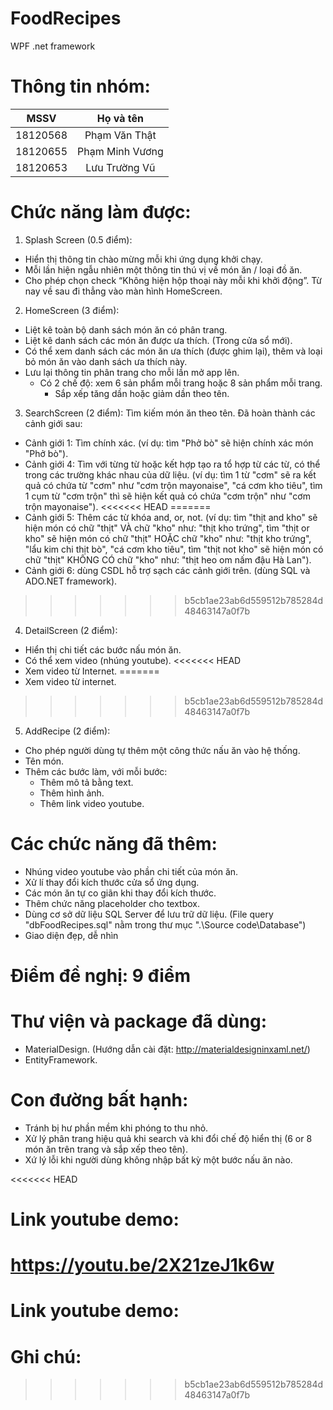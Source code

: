 # FoodRecipes
WPF .net framework

# Thông tin nhóm:
| MSSV     |     Họ và tên    |
|:--------:|:----------------:|
| 18120568 | Phạm Văn Thật    |
| 18120655 | Phạm Minh Vương  |
| 18120653 | Lưu Trường Vũ    |

# Chức năng làm được:
1. Splash Screen (0.5 điểm):
- Hiển thị thông tin chào mừng mỗi khi ứng dụng khởi chạy.
- Mỗi lần hiện ngẫu nhiên một thông tin thú vị về món ăn / loại đồ ăn.
- Cho phép chọn check “Không hiện hộp thoại này mỗi khi khởi động”. Từ nay về sau đi thẳng vào màn hình HomeScreen.

2. HomeScreen (3 điểm):
- Liệt kê toàn bộ danh sách món ăn có phân trang.
- Liệt kê danh sách các món ăn được ưa thích. (Trong cửa sổ mới).
- Có thể xem danh sách các món ăn ưa thích (được ghim lại), thêm và loại bỏ món ăn vào danh sách ưa thích này.
- Lưu lại thông tin phân trang cho mỗi lần mở app lên.
   	+ Có 2 chế độ: xem 6 sản phẩm mỗi trang hoặc 8 sản phẩm mỗi trang.
        + Sắp xếp tăng dần hoặc giảm dần theo tên.

3. SearchScreen (2 điểm):
Tìm kiếm món ăn theo tên. Đã hoàn thành các cảnh giới sau:
- Cảnh giới 1: Tìm chính xác. 
	(ví dụ: tìm "Phở bò" sẽ hiện chính xác món "Phở bò").
- Cảnh giới 4: Tìm với từng từ hoặc kết hợp tạo ra tổ hợp từ các từ, có thể trong các trường khác nhau của dữ liệu.
	(ví dụ: tìm 1 từ "cơm" sẽ ra kết quả có chứa từ "cơm" như "cơm trộn mayonaise", "cá cơm kho tiêu",
	          tìm 1 cụm từ "cơm trộn" thì sẽ hiện kết quả có chứa "cơm trộn" như "cơm trộn mayonaise").
<<<<<<< HEAD
=======
- Cảnh giới 5: Thêm các từ khóa and, or, not.
	(ví dụ: tìm "thịt and kho" sẽ hiện món có chữ "thịt" VÀ chữ "kho" như: "thịt kho trứng",
	          tìm "thịt or kho" sẽ hiện món có chữ "thịt" HOẶC chữ "kho" như: "thịt kho trứng", "lẩu kim chi thịt bò", "cá cơm kho tiêu",
	          tìm "thịt not kho" sẽ hiện món có chữ "thịt" KHÔNG CÓ chữ "kho" như: "thịt heo om nấm đậu Hà Lan").
- Cảnh giới 6: dùng CSDL hỗ trợ sạch các cảnh giới trên. (dùng SQL và ADO.NET framework).
>>>>>>> b5cb1ae23ab6d559512b785284d48463147a0f7b

4. DetailScreen (2 điểm):
- Hiển thị chi tiết các bước nấu món ăn.
- Có thể xem video (nhúng youtube).
<<<<<<< HEAD
- Xem video từ Internet.
=======
- Xem video từ internet.
>>>>>>> b5cb1ae23ab6d559512b785284d48463147a0f7b

5. AddRecipe (2 điểm):
- Cho phép người dùng tự thêm một công thức nấu ăn vào hệ thống.
- Tên món.
- Thêm các bước làm, với mỗi bước:
	+ Thêm mô tả bằng text.
	+ Thêm hình ảnh.
	+ Thêm link video youtube.

# Các chức năng đã thêm:
- Nhúng video youtube vào phần chi tiết của món ăn.
- Xử lí thay đổi kích thước cửa sổ ứng dụng.
- Các món ăn tự co giãn khi thay đổi kích thước.
- Thêm chức năng placeholder cho textbox.
- Dùng cơ sở dữ liệu SQL Server để lưu trữ dữ liệu. (File query "dbFoodRecipes.sql" nằm trong thư mục ".\Source code\Database")
- Giao diện đẹp, dễ nhìn

# Điểm đề nghị: 9 điểm

# Thư viện và package đã dùng:
- MaterialDesign. (Hướng dẫn cài đặt: http://materialdesigninxaml.net/)
- EntityFramework.

# Con đường bất hạnh:
- Tránh bị hư phần mềm khi phóng to thu nhỏ.
- Xử lý phân trang hiệu quả khi search và khi đổi chế độ hiển thị (6 or 8 món ăn trên trang và sắp xếp theo tên).
- Xứ lý lỗi khi người dùng không nhập bất kỳ một bước nấu ăn nào.

<<<<<<< HEAD
# Link youtube demo: 
https://youtu.be/2X21zeJ1k6w
=======
# Link youtube demo:

# Ghi chú:
>>>>>>> b5cb1ae23ab6d559512b785284d48463147a0f7b
